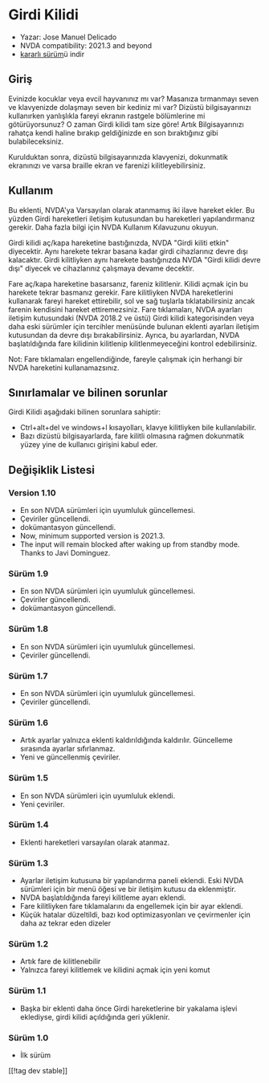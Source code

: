 # Girdi Kilidi #

* Yazar: Jose Manuel Delicado
* NVDA compatibility: 2021.3 and beyond
* [kararlı sürüm][1]ü indir

## Giriş

Evinizde kocuklar veya evcil hayvanınız mı var? Masanıza tırmanmayı seven ve
klavyenizde dolaşmayı seven bir kediniz mi var? Dizüstü bilgisayarınızı
kullanırken yanlışlıkla fareyi ekranın rastgele bölümlerine mi
götürüyorsunuz? O zaman Girdi kilidi tam size göre! Artık Bilgisayarınızı
rahatça kendi haline bırakıp geldiğinizde en son bıraktığınız gibi
bulabileceksiniz.

Kurulduktan sonra, dizüstü bilgisayarınızda klavyenizi, dokunmatik
ekranınızı ve varsa braille ekran ve farenizi kilitleyebilirsiniz.

## Kullanım

Bu eklenti, NVDA'ya Varsayılan olarak atanmamış iki ilave hareket ekler. Bu
yüzden Girdi hareketleri iletişim kutusundan bu hareketleri yapılandırmanız
gerekir. Daha fazla bilgi için NVDA Kullanım Kılavuzunu okuyun.

Girdi kilidi aç/kapa hareketine bastığınızda, NVDA "Girdi kiliti etkin"
diyecektir. Aynı harekete tekrar basana kadar girdi cihazlarınız devre dışı
kalacaktır. Girdi kilitliyken aynı harekete bastığınızda NVDA "Girdi kilidi
devre dışı" diyecek ve cihazlarınız çalışmaya devame decektir.

Fare aç/kapa hareketine basarsanız, fareniz kilitlenir. Kilidi açmak için bu
harekete tekrar basmanız gerekir. Fare kilitliyken NVDA hareketlerini
kullanarak fareyi hareket ettirebilir, sol ve sağ tuşlarla tıklatabilirsiniz
ancak farenin kendisini hareket ettiremezsiniz. Fare tıklamaları, NVDA
ayarları iletişim kutusundaki (NVDA 2018.2 ve üstü) Girdi kilidi
kategorisinden veya daha eski sürümler için tercihler menüsünde bulunan
eklenti ayarları iletişim kutusundan da devre dışı bırakabilirsiniz. Ayrıca,
bu ayarlardan, NVDA başlatıldığında fare kilidinin kilitlenip
kilitlenmeyeceğini kontrol edebilirsiniz.

Not: Fare tıklamaları engellendiğinde, fareyle çalışmak için herhangi bir
NVDA hareketini kullanamazsınız.

## Sınırlamalar ve bilinen sorunlar

Girdi Kilidi aşağıdaki bilinen sorunlara sahiptir:

* Ctrl+alt+del ve windows+l kısayolları, klavye kilitliyken bile
  kullanılabilir.
* Bazı dizüstü bilgisayarlarda, fare kilitli olmasına rağmen dokunmatik
  yüzey yine de kullanıcı girişini kabul eder.

## Değişiklik Listesi

### Version 1.10

* En son NVDA sürümleri için uyumluluk güncellemesi.
* Çeviriler güncellendi.
* dokümantasyon güncellendi.
* Now, minimum supported version is 2021.3.
* The input will remain blocked after waking up from standby mode. Thanks to
  Javi Dominguez.

### Sürüm 1.9

* En son NVDA sürümleri için uyumluluk güncellemesi.
* Çeviriler güncellendi.
* dokümantasyon güncellendi.

### Sürüm 1.8

* En son NVDA sürümleri için uyumluluk güncellemesi.
* Çeviriler güncellendi.

### Sürüm 1.7

* En son NVDA sürümleri için uyumluluk güncellemesi.
* Çeviriler güncellendi.

### Sürüm 1.6

* Artık ayarlar yalnızca eklenti kaldırıldığında kaldırılır. Güncelleme
  sırasında ayarlar sıfırlanmaz.
* Yeni ve güncellenmiş çeviriler.

### Sürüm 1.5

* En son NVDA sürümleri için uyumluluk eklendi.
* Yeni çeviriler.

### Sürüm 1.4

* Eklenti hareketleri varsayılan olarak atanmaz.

### Sürüm 1.3

* Ayarlar iletişim kutusuna bir yapılandırma paneli eklendi. Eski NVDA
  sürümleri için bir menü öğesi ve bir iletişim kutusu da eklenmiştir.
* NVDA başlatıldığında fareyi kilitleme ayarı eklendi.
* Fare kilitliyken fare tıklamalarını da engellemek için bir ayar eklendi.
* Küçük hatalar düzeltildi, bazı kod optimizasyonları ve çevirmenler için
  daha az tekrar eden dizeler

### Sürüm 1.2

* Artık fare de kilitlenebilir
* Yalnızca fareyi kilitlemek ve kilidini açmak için yeni komut

### Sürüm 1.1

* Başka bir eklenti daha önce Girdi hareketlerine bir yakalama işlevi
  eklediyse, girdi kilidi açıldığında geri yüklenir.

### Sürüm 1.0

* İlk sürüm

[[!tag dev stable]]

[1]: https://addons.nvda-project.org/files/get.php?file=inputlock
